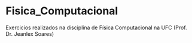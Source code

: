 # Fisica_Computacional
Exercicios realizados na disciplina de Física Computacional na UFC (Prof. Dr. Jeanlex Soares)
